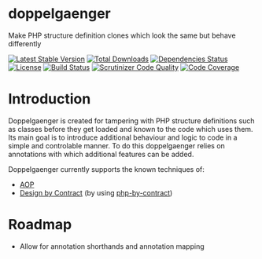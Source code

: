 # doppelgaenger

Make PHP structure definition clones which look the same but behave differently

[![Latest Stable Version](https://poser.pugx.org/appserver-io/doppelgaenger/v/stable.png)](https://packagist.org/packages/appserver-io/doppelgaenger) [![Total Downloads](https://poser.pugx.org/appserver-io/doppelgaenger/downloads.png)](https://packagist.org/packages/appserver-io/doppelgaenger) [![Dependencies Status](https://depending.in/appserver-io/doppelgaenger.png)](http://depending.in/appserver-io/doppelgaenger) [![License](https://poser.pugx.org/appserver-io/doppelgaenger/license.png)](https://packagist.org/packages/appserver-io/doppelgaenger) [![Build Status](https://travis-ci.org/appserver-io/doppelgaenger.png)](https://travis-ci.org/appserver-io/doppelgaenger) [![Scrutinizer Code Quality](https://scrutinizer-ci.com/g/appserver-io/doppelgaenger/badges/quality-score.png?b=master)](https://scrutinizer-ci.com/g/appserver-io/doppelgaenger/?branch=master) [![Code Coverage](https://scrutinizer-ci.com/g/appserver-io/doppelgaenger/badges/coverage.png?b=master)](https://scrutinizer-ci.com/g/appserver-io/doppelgaenger/?branch=master)

# Introduction

Doppelgaenger is created for tampering with PHP structure definitions such as classes before they get loaded and known to the code which uses them.
Its main goal is to introduce additional behaviour and logic to code in a simple and controlable manner.
To do this doppelgaenger relies on annotations with which additional features can be added.

Doppelgaenger currently supports the known techniques of:

- [AOP](http://en.wikipedia.org/wiki/Aspect-oriented_programming)
- [Design by Contract](http://en.wikipedia.org/wiki/Design_by_contract) (by using [php-by-contract](https://github.com/techdivision/php-by-contract))

# Roadmap

- Allow for annotation shorthands and annotation mapping
